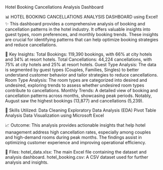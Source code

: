 Hotel Booking Cancellations Analysis Dashboard

📊 HOTEL BOOKING CANCELLATIONS ANALYSIS DASHBOARD using Excel! ✨
This dashboard provides a comprehensive analysis of booking and cancellation patterns in the hotel industry. It offers valuable insights into guest types, room preferences, and monthly booking trends. These insights are crucial for identifying patterns that can help optimize booking strategies and reduce cancellations.

🔹 Key Insights:
Total Bookings: 119,390 bookings, with 66% at city hotels and 34% at resort hotels.
Total Cancellations: 44,224 cancellations, with 75% at city hotels and 25% at resort hotels.
Guest Type Analysis: The data is segmented by guest types (Couples, Families, Singles) to better understand customer behavior and tailor strategies to reduce cancellations.
Room Type Analysis: The room types are categorized into desired and undesired, exploring trends to assess whether undesired room types contribute to cancellations.
Monthly Trends: A detailed view of booking and cancellation patterns across months, showcasing peak periods. Notably, August saw the highest bookings (13,877) and cancellations (5,239).

🔧 Skills Utilized:
Data Cleaning
Exploratory Data Analysis (EDA)
Pivot Table Analysis
Data Visualization using Microsoft Excel

📈 Outcome:
This analysis provides actionable insights that help hotel management address high cancellation rates, especially among couples and high-demand rooms during peak months. The findings assist in optimizing customer experience and improving operational efficiency.

📂 Files:
hotel_data.xlsx: The main Excel file containing the dataset and analysis dashboard.
hotel_booking.csv: A CSV dataset used for further analysis and insights.
